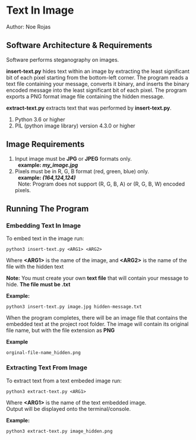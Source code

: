 # Text In Image
Author: Noe Rojas

## Software Architecture & Requirements
Software performs steganography on images.

**insert-text.py** hides text within an image by extracting the least significant bit of each pixel starting from the bottom-left corner. The program reads a text file containing your message, converts it binary, and inserts the binary encoded message into the least significant bit of each pixel. The program exports a PNG format image file containing the hidden message. <br>

**extract-text.py** extracts text that was performed by **insert-text.py**. <br>

1. Python 3.6 or higher
2. PIL (python image library) version 4.3.0 or higher
## Image Requirements
1. Input image must be **JPG** or **JPEG** formats only.<br>
  &nbsp;&nbsp;**example: *my_image.jpg***
2. Pixels must be in R, G, B format (red, green, blue) only.<br>
&nbsp;&nbsp;**example: *(164,124,124)***<br>
&nbsp;&nbsp;Note: Program does not support (R, G, B, A) or (R, G, B, W) encoded pixels.

## Running The Program
### Embedding Text In Image
To embed text in the image run: <br>

```
python3 insert-text.py <ARG1> <ARG2>
```
Where **&lt;ARG1&gt;** is the name of the image, and **&lt;ARG2&gt;** is the name of the file with the hidden text <br>

**Note:** You must create your own **text file** that will contain your message to hide. **The file must be .txt**

**Example:**
```
python3 insert-text.py image.jpg hidden-message.txt
```

When the program completes, there will be an image file that contains the embedded text at the project root folder. The image will contain its original file name, but with the file extension as **PNG**

**Example**
```
orginal-file-name_hidden.png
```

### Extracting Text From Image
To extract text from a text embeded image run:
```
python3 extract-text.py <ARG1>
```
Where **&lt;ARG1&gt;** is the name of the text embedded image. <br>
Output will be displayed onto the terminal/console.

**Example:**
```
python3 extract-text.py image_hidden.png
```
